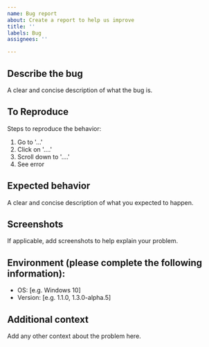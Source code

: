 ```yaml
---
name: Bug report
about: Create a report to help us improve
title: ''
labels: Bug
assignees: ''

---
```


## Describe the bug

A clear and concise description of what the bug is.



## To Reproduce

Steps to reproduce the behavior:

1. Go to '...'
2. Click on '....'
3. Scroll down to '....'
4. See error



## Expected behavior

A clear and concise description of what you expected to happen.



## Screenshots

If applicable, add screenshots to help explain your problem.



## Environment (please complete the following information):

- OS: [e.g. Windows 10]
- Version: [e.g. 1.1.0, 1.3.0-alpha.5]



## Additional context

Add any other context about the problem here.
